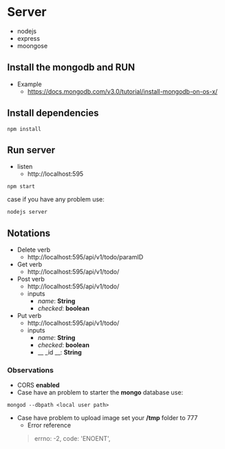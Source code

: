 # Server
- nodejs
- express
- moongose

## Install the mongodb and RUN
- Example
  - https://docs.mongodb.com/v3.0/tutorial/install-mongodb-on-os-x/

## Install dependencies
```
npm install
```

## Run server
- listen
  -  http://localhost:595
```
npm start
```
case if you have any problem use:
```
nodejs server
```

## Notations
- Delete verb
  - http://localhost:595/api/v1/todo/paramID
- Get verb
  - http://localhost:595/api/v1/todo/
- Post verb
  - http://localhost:595/api/v1/todo/
  - inputs
      - _name_: **String**
      - _checked_: **boolean**
- Put verb
  - http://localhost:595/api/v1/todo/
  - inputs
      - _name_: **String**
      - _checked_: **boolean**
      - __ _id __: **String**

### Observations
- CORS **enabled**
- Case have an problem to starter the **mongo** database use:
```
mongod --dbpath <local user path>
```
- Case have problem to upload image set your **/tmp** folder to 777
   - Error reference
  > errno: -2,
    code: 'ENOENT',
